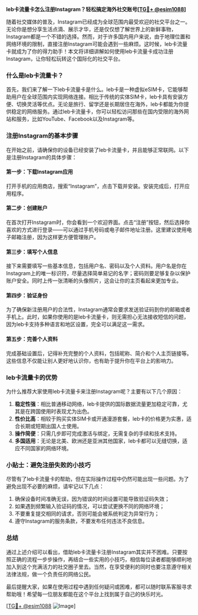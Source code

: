 **leb卡流量卡怎么注册Instagram？轻松搞定海外社交账号[[TG💪+ @esim1088](https://t.me/s/esim1088)]**

随着社交媒体的普及，Instagram已经成为全球范围内最受欢迎的社交平台之一。无论你是想分享生活点滴、展示才华，还是仅仅想了解世界上的新鲜事物，Instagram都是一个不错的选择。然而，对于许多国内用户来说，由于地理位置和网络环境的限制，直接注册Instagram可能会遇到一些麻烦。这时候，leb卡流量卡就成为了你的得力助手！本文将详细讲解如何使用leb卡流量卡成功注册Instagram，让你轻松玩转这个国际化的社交平台。

### 什么是leb卡流量卡？

首先，我们来了解一下leb卡流量卡是什么。leb卡是一种虚拟eSIM卡，它能够帮助用户在全球范围内实现网络连接。相比于传统的实体SIM卡，leb卡具有安装方便、切换灵活等优点。无论是旅行、留学还是长期居住在海外，leb卡都能为你提供稳定的网络服务。通过leb卡流量卡，你可以轻松访问那些在国内受限的海外网站和服务，比如YouTube、Facebook以及Instagram等。

### 注册Instagram的基本步骤

在开始之前，请确保你的设备已经安装了leb卡流量卡，并且能够正常联网。以下是注册Instagram的具体步骤：

#### 第一步：下载Instagram应用
打开手机的应用商店，搜索“Instagram”，点击下载并安装。安装完成后，打开应用程序。

#### 第二步：创建账户
在首次打开Instagram时，你会看到一个欢迎界面。点击“注册”按钮，然后选择你喜欢的方式进行登录——可以通过手机号码或电子邮件地址注册。这里建议使用电子邮箱注册，因为这样更方便管理账户。

#### 第三步：填写个人信息
接下来需要填写一些基本信息，包括用户名、密码以及个人资料。用户名是你在Instagram上的唯一标识符，尽量选择简单易记的名字；密码则要足够复杂以保护账户安全。同时上传一张清晰的头像照片，这会让你的主页看起来更加专业。

#### 第四步：验证身份
为了确保新注册用户的合法性，Instagram通常会要求发送验证码到你的邮箱或者手机上。此时，如果你使用的是leb卡流量卡，则无需担心无法接收短信的问题，因为leb卡支持多种语言和地区设置，完全可以满足这一需求。

#### 第五步：完善个人资料
完成基础设置后，记得补充完整的个人资料，包括昵称、简介和个人主页链接等。这些信息不仅能让别人更好地认识你，也有助于提升你在平台上的影响力。

### leb卡流量卡的优势

为什么推荐大家使用leb卡流量卡来注册Instagram呢？主要有以下几个原因：

1. **稳定性强**：相比普通移动网络，leb卡提供的国际数据流量更加稳定可靠，尤其是在跨国使用时表现尤为出色。
2. **性价比高**：相较于购买实体SIM卡或开通漫游套餐，leb卡的价格更为实惠，适合长期或短期出国人士使用。
3. **操作简便**：只需几步即可完成激活与绑定，无需复杂的手续和技术支持。
4. **多国适用**：无论是北美、欧洲还是亚洲其他国家，leb卡都可以无缝切换，适应不同国家的网络环境。

### 小贴士：避免注册失败的小技巧

尽管有了leb卡流量卡的帮助，但在实际操作过程中仍然可能出现一些问题。为了避免出现不必要的麻烦，请牢记以下几点：

1. 确保设备时间准确无误，因为错误的时间设置可能导致验证码失效；
2. 如果遇到频繁输入验证码的情况，可以尝试更换不同的网络环境；
3. 不要重复提交相同的请求，否则可能会被系统判定为异常行为；
4. 遵守Instagram的服务条款，不要发布任何违法不良信息。

### 总结

通过上述介绍可以看出，借助leb卡流量卡注册Instagram其实并不困难。只要按照正确的流程一步步操作，再结合一些实用的小技巧，相信每位读者都能够顺利地加入到这个充满活力的社交圈子里去。当然，在享受便利的同时也要注意遵守相关法律法规，做一个负责任的网络公民。

最后提醒大家，如果在使用过程中遇到任何疑问或困难，都可以随时联系客服寻求帮助哦！希望每一位朋友都能在这个平台上找到属于自己的快乐时光。

[[TG💪+ @esim1088](https://t.me/s/esim1088) ![Image](https://i.postimg.cc/4NQfJmqS/Snipaste-2025-05-13-00-14-12.png)]